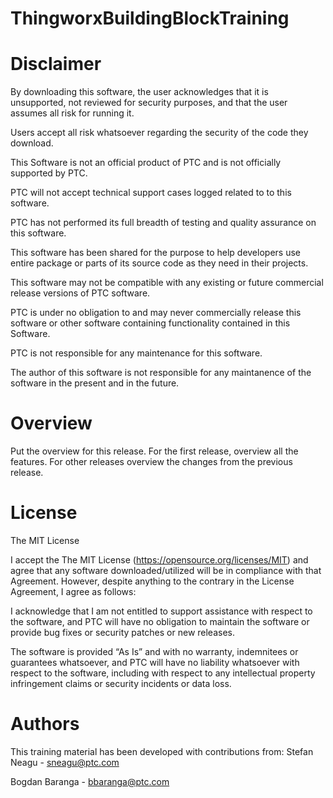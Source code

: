 # ThingworxBuildingBlockTraining

# Disclaimer
By downloading this software, the user acknowledges that it is unsupported, not reviewed for security purposes, and that the user assumes all risk for running it.

Users accept all risk whatsoever regarding the security of the code they download.

This Software is not an official product of PTC and is not officially supported by PTC.

PTC will not accept technical support cases logged related to to this software.

PTC has not performed its full breadth of testing and quality assurance on this software.

This software has been shared for the purpose to help developers use entire package or parts of its source code as they need in their projects. 

This software may not be compatible with any existing or future commercial release versions of PTC software.

PTC is under no obligation to and may never commercially release this software or other software containing functionality contained in this Software.

PTC is not responsible for any maintenance for this software.

The author of this software is not responsible for any maintanence of the software in the present and in the future. 



# Overview
Put the overview for this release. 
For the first release, overview all the features. For other releases overview the changes from the previous release. 

# License
The MIT License

I accept the The MIT License (https://opensource.org/licenses/MIT) and agree that any software downloaded/utilized will be in compliance with that Agreement. However, despite anything to the contrary in the License Agreement, I agree as follows:

I acknowledge that I am not entitled to support assistance with respect to the software, and PTC will have no obligation to maintain the software or provide bug fixes or security patches or new releases.

The software is provided “As Is” and with no warranty, indemnitees or guarantees whatsoever, and PTC will have no liability whatsoever with respect to the software, including with respect to any intellectual property infringement claims or security incidents or data loss.

# Authors
This training material has been developed with contributions from:
Stefan Neagu - sneagu@ptc.com

Bogdan Baranga - bbaranga@ptc.com

